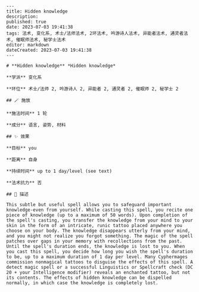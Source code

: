 
    ---
    title: Hidden knowledge
    description: 
    published: true
    date: 2023-07-03 19:41:38
    tags: 法术, 变化系, 术士/法师法术, 2环法术, 吟游诗人法术, 异能者法术, 通灵者法术, 催眠师法术, 秘学士法术
    editor: markdown
    dateCreated: 2023-07-03 19:41:38
    ---

    # **Hidden knowledge** *Hidden knowledge*

    **学派** 变化系 

    **环位** 术士/法师 2, 吟游诗人 2, 异能者 2, 通灵者 2, 催眠师 2, 秘学士 2

    ## 🪄 施放

    **施法时间** 1 轮

    **成分** 语言, 姿势, 材料

    ## ✨ 效果 

    **目标** you 

    **距离** 自身  

    **持续时间** up to 1 day/level (see text) 

    **法术抗力** 否

    ## 📖 描述

    This subtle but useful spell allows you to safeguard important knowledge-even from yourself. While casting this spell, you recite one piece of knowledge (up to a maximum of 50 words). Upon completion of the spell's casting, you transfer the knowledge from your mind to your skin in the form of an intricate, runic tattoo placed anywhere you choose on your body. The knowledge disappears utterly from your mind, and you might not realize you forgot something. The magic of the spell patches over gaps in your memory with recollections from the past. Until the spell's duration ends, the knowledge is lost to you. When you cast this spell, you decide how long you wish the spell's duration to be, up to a maximum duration of 1 day per level. Many Cyphermages commission nonmagical tattoos to disguise the effects of this spell. A detect magic spell or a successful Linguistics or Spellcraft check (DC 20 + your Intelligence modifier) reveals an enchanted tattoo, but not its contents. The effects of hidden knowledge can be dispelled normally, in which case the knowledge is completely lost.
    